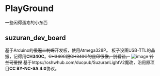 # PlayGround
一些闲得蛋疼的小东西
## suzuran_dev_board

基于Arduino的~~傻逼二刺螈~~开发板，使用Atmega328P。
板子没画USB-TTL的晶振，记得用**CH340C**。~~CH340C跟CH340G的丝印很像，别看错，~~
![image](https://github.com/Him392/PlayGround/assets/50799666/7f6221fd-11cf-46ff-b5bb-bdcb33a49ed9)
~~铃兰可爱捏~~
基于https://oshwhub.com/duopub/SuzuranLightV2魔改，沿用原项目**CC BY-NC-SA 4.0**协议。
